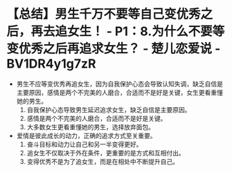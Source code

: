 # 【总结】男生千万不要等自己变优秀之后，再去追女生！ - P1：8.为什么不要等变优秀之后再追求女生？ - 楚儿恋爱说 - BV1DR4y1g7zR

-   男生不应等变优秀再追女生，因为自我保护心态会导致认知失调，缺乏自信是主要原因，感情是两个不完美的人磨合，合适而不是好是关键，女生更看重懂她的男生。
    1.  自我保护心态导致男生延迟追求女生，缺乏自信是主要原因。
    2.  感情是两个不完美的人磨合，合适而不是好是关键。
    3.  大多数女生更看重懂她的男生，选择放弃面包。
-   爱情是彼此成长的动力，正确的追求方式至关重要。
    1.  奋斗目标和动力让自己和另一半变得更好。
    2.  追女生不仅取决于外在条件，更重要的是方式和互相付出。
    3.  变得优秀不是为了追女生，而是在相处中不断提升自己。